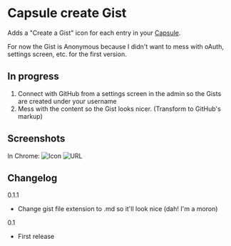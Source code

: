 Capsule create Gist
===================

Adds a "Create a Gist" icon for each entry in your [Capsule](http://crowdfavorite.com/capsule/).

For now the Gist is Anonymous because I didn't want to mess with oAuth, settings screen, etc. for the first version.


In progress
-----------

1. Connect with GitHub from a settings screen in the admin so the Gists are created under your username
2. Mess with the content so the Gist looks nicer. (Transform to GitHub's markup)


Screenshots
-----------

In Chrome:
![Icon](http://screenshots.mzaweb.com/m1bC)
![URL](http://screenshots.mzaweb.com/m1bK)


Changelog
---------

0.1.1
*  Change gist file extension to .md so it'll look nice (dah! I'm a moron)

0.1
* First release